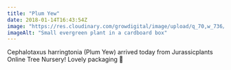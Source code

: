```yaml
---
title: "Plum Yew"
date: 2018-01-14T16:43:54Z
image: "https://res.cloudinary.com/growdigital/image/upload/q_70,w_736/v1544048291/plum-yew-24804346637.jpg"
imageAlt: "Small evergreen plant in a cardboard box"
---
```


Cephalotaxus harringtonia (Plum Yew) arrived today from Jurassicplants Online Tree Nursery! Lovely packaging 🙂
